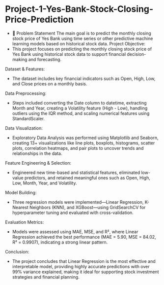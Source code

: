 ﻿# Project-1-Yes-Bank-Stock-Closing-Price-Prediction

- 🧠 Problem Statement
  The main goal is to predict the monthly closing stock price of Yes Bank using time series or other predictive machine learning models based on historical stock data.
Project Objective:
- This project focuses on predicting the monthly closing stock price of Yes Bank using historical stock data to support financial decision-making and forecasting.

Dataset & Features:
- The dataset includes key financial indicators such as Open, High, Low, and Close prices on a monthly basis.

Data Preprocessing:
- Steps included converting the Date column to datetime, extracting Month and Year, creating a Volatility feature (High - Low), handling outliers using the IQR method, and scaling numerical features using StandardScaler.

Data Visualization:
- Exploratory Data Analysis was performed using Matplotlib and Seaborn, creating 13+ visualizations like line plots, boxplots, histograms, scatter plots, correlation heatmaps, and pair plots to uncover trends and relationships in the data.

Feature Engineering & Selection:
- Engineered new time-based and statistical features, eliminated low-value predictors, and retained meaningful ones such as Open, High, Low, Month, Year, and Volatility.

Model Building:
- Three regression models were implemented—Linear Regression, K-Nearest Neighbors (KNN), and XGBoost—using GridSearchCV for hyperparameter tuning and evaluated with cross-validation.

Evaluation Metrics:
- Models were assessed using MAE, MSE, and R², where Linear Regression achieved the best performance (MAE = 5.90, MSE = 84.02, R² = 0.9907), indicating a strong linear pattern.

Conclusion:
- The project concludes that Linear Regression is the most effective and interpretable model, providing highly accurate predictions with over 99% variance explained, making it ideal for supporting stock investment strategies and financial planning.
